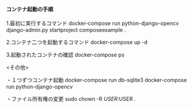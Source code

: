 <h4>コンテナ起動の手順</h4>

1.最初に実行するコマンド
docker-compose run python-django-opencv  django-admin.py startproject composeexample .

2.コンテナ二つを起動するコマンド
docker-compose up -d

3.起動されたコンテナの確認
docker-compose ps                       


<その他>

・１つずつコンテナ起動
docker-compose run db-sqlite3
docker-compose run python-django-opencv

・ファイル所有権の変更
sudo chown -R $USER:$USER .

